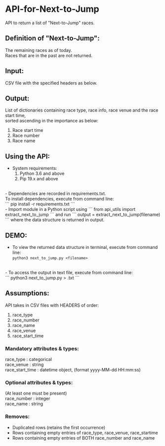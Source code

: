 # API-for-Next-to-Jump
API to return a list of "Next-to-Jump" races. 

## Definition of "Next-to-Jump":
The remaining races as of today. <br />
Races that are in the past are not returned. <br />

## Input:
CSV file with the specified headers as below. <br />

## Output:
List of dictionaries containing race type, race info, race venue and the race start time, <br />
sorted ascending in the importance as below: <br />
1. Race start time
2. Race number
3. Race name


## Using the API:
- System requirements: 
    1.  Python 3.6 and above
    2.  Pip 19.x and above
<br />
- Dependencies are recorded in requirements.txt. <br />
    To install dependencies, execute from command line: <br />
        ```
        pip install -r requirements.txt
        ```
<br />
- Import module in a Python script using 
```
from api_utils import extract_next_to_jump
```
and run
```
output = extract_next_to_jump(filename)
```
where the data structure is returned in output.

## DEMO:
- To view the returned data structure in terminal, execute from command line:<br />
        ```
        python3 next_to_jump.py <filename> 
        ```
<br />
- To access the output in text file, execute from command line:<br />
        ```
        python3 next_to_jump.py <filename> > <output>.txt
        ```

## Assumptions:
API takes in CSV files with HEADERS of order: <br />
1. race_type
2. race_number
3. race_name
4. race_venue
5. race_start_time

### Mandatory attributes & types:
race_type       : categorical <br />
race_venue      : string <br />
race_start_time : datetime object, (format yyyy-MM-dd HH:mm:ss) <br />

### Optional attributes & types:
(At least one must be present) <br />
race_number     : integer <br />
race_name       : string <br />

### Removes:
- Duplicated rows (retains the first occurrence)
- Rows containing empty entries of race_type, race_venue, race_startime
- Rows containing empty entries of BOTH race_number and race_name